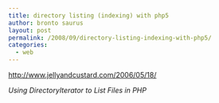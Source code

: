 ```yaml
---
title: directory listing (indexing) with php5
author: bronto saurus
layout: post
permalink: /2008/09/directory-listing-indexing-with-php5/
categories:
  - web
---
```

<a href="http://www.jellyandcustard.com/2006/05/18/" target="_blank" >http://www.jellyandcustard.com/2006/05/18/</a>

*Using DirectoryIterator to List Files in PHP*